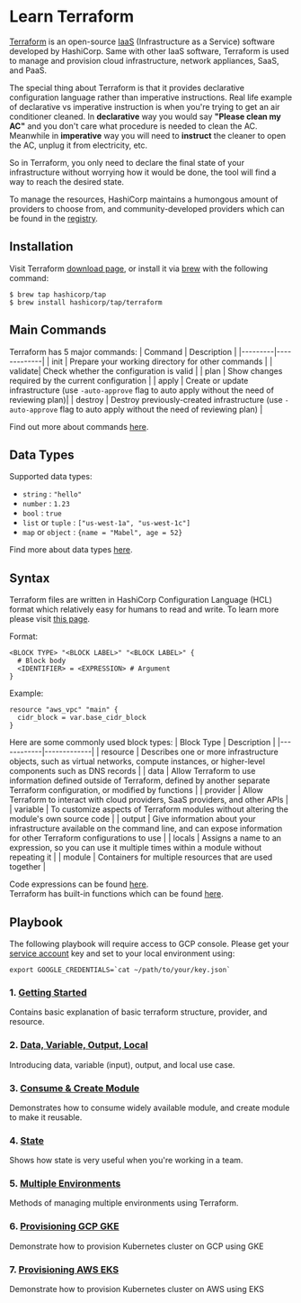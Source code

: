 # Learn Terraform

[Terraform](https://www.terraform.io/) is an open-source [IaaS](https://azure.microsoft.com/en-us/overview/what-is-iaas/) (Infrastructure as a Service) software developed by HashiCorp. Same with other IaaS software, Terraform is used to manage and provision cloud infrastructure, network appliances, SaaS, and PaaS.  

The special thing about Terraform is that it provides declarative configuration language rather than imperative instructions. Real life example of declarative vs imperative instruction is when you're trying to get an air conditioner cleaned. In **declarative** way you would say **"Please clean my AC"** and you don't care what procedure is needed to clean the AC. Meanwhile in **imperative** way you will need to **instruct** the cleaner to open the AC, unplug it from electricity, etc.  

So in Terraform, you only need to declare the final state of your infrastructure without worrying how it would be done, the tool will find a way to reach the desired state.  

To manage the resources, HashiCorp maintains a humongous amount of providers to choose from, and community-developed providers which can be found in the  [registry](https://registry.terraform.io/).

## Installation

Visit Terraform [download page](https://www.terraform.io/downloads), or install it via [brew](https://brew.sh/) with the following command:
```
$ brew tap hashicorp/tap
$ brew install hashicorp/tap/terraform
```

## Main Commands

Terraform has 5 major commands:
| Command | Description |
|---------|-------------|
| init    | Prepare your working directory for other commands |
| validate| Check whether the configuration is valid |
| plan    | Show changes required by the current configuration |
| apply   | Create or update infrastructure (use `-auto-approve` flag to auto apply without the need of reviewing plan)|
| destroy | Destroy previously-created infrastructure (use `-auto-approve` flag to auto apply without the need of reviewing plan) |

Find out more about commands [here](https://www.terraform.io/cli/commands).

## Data Types

Supported data types:
- `string` : `"hello"`
- `number` : `1.23`
- `bool` : `true`
- `list` or `tuple` : `["us-west-1a", "us-west-1c"]`
- `map` or `object` : `{name = "Mabel", age = 52}`

Find more about data types [here](https://www.terraform.io/language/expressions/types).

## Syntax
Terraform files are written in HashiCorp Configuration Language (HCL) format which relatively easy for humans to read and write. To learn more please visit [this page](https://www.terraform.io/language/syntax).  

Format:
```
<BLOCK TYPE> "<BLOCK LABEL>" "<BLOCK LABEL>" {
  # Block body
  <IDENTIFIER> = <EXPRESSION> # Argument
}
```
Example:
```
resource "aws_vpc" "main" {
  cidr_block = var.base_cidr_block
}
```

Here are some commonly used block types:
| Block Type | Description |
|------------|-------------|
| resource   | Describes one or more infrastructure objects, such as virtual networks, compute instances, or higher-level components such as DNS records |
| data       | Allow Terraform to use information defined outside of Terraform, defined by another separate Terraform configuration, or modified by functions |
| provider   | Allow Terraform to interact with cloud providers, SaaS providers, and other APIs |
| variable   | To customize aspects of Terraform modules without altering the module's own source code |
| output     | Give information about your infrastructure available on the command line, and can expose information for other Terraform configurations to use |
| locals     | Assigns a name to an expression, so you can use it multiple times within a module without repeating it |
| module     | Containers for multiple resources that are used together |

Code expressions can be found [here](https://www.terraform.io/language/expressions).  
Terraform has built-in functions which can be found [here](https://www.terraform.io/language/functions).

## Playbook

The following playbook will require access to GCP console. Please get your [service account](https://console.cloud.google.com/iam-admin/serviceaccounts) key and set to your local environment using:
```
export GOOGLE_CREDENTIALS=`cat ~/path/to/your/key.json`  
```

### 1. [Getting Started](1-getting-started)  
Contains basic explanation of basic terraform structure, provider, and resource.
### 2. [Data, Variable, Output, Local](2-data-variable-output-local)
Introducing data, variable (input), output, and local use case.
### 3. [Consume & Create Module](3-consume-and-create-module)
Demonstrates how to consume widely available module, and create module to make it reusable.
### 4. [State](4-state)
Shows how state is very useful when you're working in a team.
### 5. [Multiple Environments](5-multiple-environments)
Methods of managing multiple environments using Terraform.
### 6. [Provisioning GCP GKE](6-provisioning-gcp-gke)
Demonstrate how to provision Kubernetes cluster on GCP using GKE
### 7. [Provisioning AWS EKS](7-provisioning-aws-eks)
Demonstrate how to provision Kubernetes cluster on AWS using EKS
